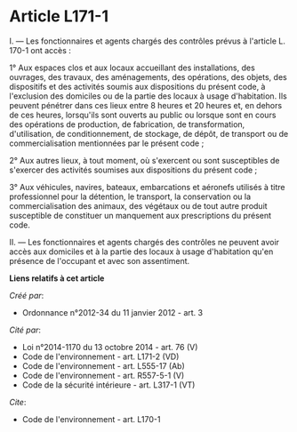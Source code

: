 # Article L171-1

I. ― Les fonctionnaires et agents chargés des contrôles prévus à l'article L. 170-1 ont accès : 

1° Aux espaces clos et aux locaux accueillant des installations, des ouvrages, des travaux, des aménagements, des opérations,
des objets, des dispositifs et des activités soumis aux dispositions du présent code, à l'exclusion des domiciles ou de la
partie des locaux à usage d'habitation. Ils peuvent pénétrer dans ces lieux entre 8 heures et 20 heures et, en dehors de ces
heures, lorsqu'ils sont ouverts au public ou lorsque sont en cours des opérations de production, de fabrication, de
transformation, d'utilisation, de conditionnement, de stockage, de dépôt, de transport ou de commercialisation mentionnées
par le présent code ; 

2° Aux autres lieux, à tout moment, où s'exercent ou sont susceptibles de s'exercer des activités soumises aux dispositions
du présent code ; 

3° Aux véhicules, navires, bateaux, embarcations et aéronefs utilisés à titre professionnel pour la détention, le transport,
la conservation ou la commercialisation des animaux, des végétaux ou de tout autre produit susceptible de constituer un
manquement aux prescriptions du présent code. 

II. ― Les fonctionnaires et agents chargés des contrôles ne peuvent avoir accès aux domiciles et à la partie des locaux à
usage d'habitation qu'en présence de l'occupant et avec son assentiment.

**Liens relatifs à cet article**

_Créé par_:

  - Ordonnance n°2012-34 du 11 janvier 2012 - art. 3

_Cité par_:

  - Loi n°2014-1170 du 13 octobre 2014 - art. 76 (V)
  - Code de l'environnement - art. L171-2 (VD)
  - Code de l'environnement - art. L555-17 (Ab)
  - Code de l'environnement - art. R557-5-1 (V)
  - Code de la sécurité intérieure - art. L317-1 (VT)

_Cite_:

  - Code de l'environnement - art. L170-1

